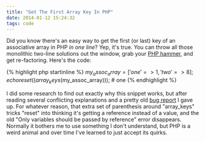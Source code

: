```yaml
---
title: "Get The First Array Key In PHP"
date: 2014-01-12 15:24:32
tags: code
---
```

Did you know there's an easy way to get the first (or last) key of an associative array in PHP *in one line*? Yep, it's true. You can throw all those monolithic two-line solutions out the window, grab your [PHP hammer](http://www.flickr.com/photos/raindrift/sets/72157629492908038), and get re-factoring. Here's the code:

{% highlight php startinline %}
$my_assoc_array = ['one' => 1, 'two' => 8];
echo reset((array_keys($my_assoc_array))); # one
{% endhighlight %}

I did some research to find out exactly why this snippet works, but after reading several conflicting explanations and a pretty old [bug report](https://bugs.php.net/bug.php?id=55222) I gave up. For whatever reason, that extra set of parenthesis around "array_keys" tricks "reset" into thinking it's getting a reference instead of a value, and the old "Only variables should be passed by reference" error disappears. Normally it bothers me to use something I don't understand, but PHP is a weird animal and over time I've learned to just accept its quirks.